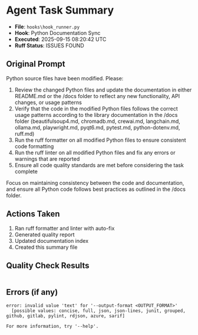 # Agent Task Summary

- **File**: `hooks\hook_runner.py`
- **Hook**: Python Documentation Sync
- **Executed**: 2025-09-15 08:20:42 UTC
- **Ruff Status**: ISSUES FOUND

## Original Prompt
Python source files have been modified. Please:

1. Review the changed Python files and update the documentation in either README.md or the /docs folder to reflect any new functionality, API changes, or usage patterns
2. Verify that the code in the modified Python files follows the correct usage patterns according to the library documentation in the /docs folder (beautifulsoup4.md, chromadb.md, crewai.md, langchain.md, ollama.md, playwright.md, pyqt6.md, pytest.md, python-dotenv.md, ruff.md)
3. Run the ruff formatter on all modified Python files to ensure consistent code formatting
4. Run the ruff linter on all modified Python files and fix any errors or warnings that are reported
5. Ensure all code quality standards are met before considering the task complete

Focus on maintaining consistency between the code and documentation, and ensure all Python code follows best practices as outlined in the /docs folder.

## Actions Taken
1. Ran ruff formatter and linter with auto-fix
2. Generated quality report
3. Updated documentation index
4. Created this summary file

## Quality Check Results
```

```

## Errors (if any)
```
error: invalid value 'text' for '--output-format <OUTPUT_FORMAT>'
  [possible values: concise, full, json, json-lines, junit, grouped, github, gitlab, pylint, rdjson, azure, sarif]

For more information, try '--help'.

```
